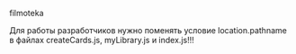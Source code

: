 filmoteka

Для работы разработчиков нужно поменять условие location.pathname в файлах
createCards.js, myLibrary.js и index.js!!!
